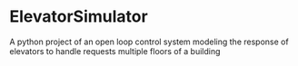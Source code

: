 # ElevatorSimulator
A python project of an open loop control system modeling the response of elevators to handle requests multiple floors of a building
